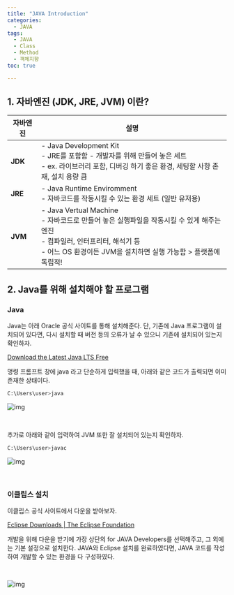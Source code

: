 ```yaml
---
title: "JAVA Introduction"
categories: 
  - JAVA
tags:
  - JAVA
  - Class
  - Method
  - 객체지향
toc: true

---
```


## **1. 자바엔진 (JDK, JRE, JVM) 이란?**

| 자바엔진 | 설명                                                         |
| -------- | ------------------------------------------------------------ |
| **JDK**  | - Java Development Kit  <br>- JRE를 포함함  - 개발자를 위해 만들어 놓은 세트   <br>- ex. 라이브러리 포함, 디버깅 하기 좋은 환경, 세팅할 사항 존재, 설치 용량 큼 |
| **JRE**  | - Java Runtime Enviromment  <br>- 자바코드를 작동시킬 수 있는 환경 세트 (일반 유저용) |
| **JVM**  | - Java Vertual Machine  <Br>- 자바코드로 만들어 놓은 실행파일을 작동시킬 수 있게 해주는 엔진 <br>- 컴파일러, 인터프리터, 해석기 등 <br>- 어느 OS 환경이든 JVM을 설치하면 실행 가능함 > 플랫폼에 독립적! |



## **2. Java를 위해 설치해야 할 프로그램**

### Java

Java는 아래 Oracle 공식 사이트를 통해 설치해준다. 단, 기존에 Java 프로그램이 설치되어 있다면, 다시 설치할 때 버전 등의 오류가 날 수 있으니 기존에 설치되어 있는지 확인하자.

[Download the Latest Java LTS Free](www.oracle.com)



명령 프롬프트 창에 java 라고 단순하게 입력했을 때, 아래와 같은 코드가 출력되면 이미 존재한 상태이다. 

```bash
C:\Users\user>java
```



![img](https://blog.kakaocdn.net/dn/cTQ5EQ/btrSUS9rTIe/GVUBvxwJtjVStIZjyAkCmk/img.png)

<br>

추가로 아래와 같이 입력하여 JVM 또한 잘 설치되어 있는지 확인하자. 

```bash
C:\Users\user>javac
```



![img](https://blog.kakaocdn.net/dn/slGiK/btrSVaoz9IK/roryM7jusm1OpDiE5FakvK/img.png)

<Br>

### 이클립스 설치

이클립스 공식 사이트에서 다운을 받아보자. 

[Eclipse Downloads | The Eclipse Foundation](www.eclipse.org)

개발을 위해 다운을 받기에 가장 상단의 for JAVA Developers를 선택해주고, 그 외에는 기본 설정으로 설치한다. JAVA와 Eclipse 설치를 완료하였다면, JAVA 코드를 작성하여 개발할 수 있는 환경을 다 구성하였다. 

<br>

![img](https://blog.kakaocdn.net/dn/b4GzKC/btrSUH1hfxH/iWBFwK6M9uktLOavikyqAK/img.png)
